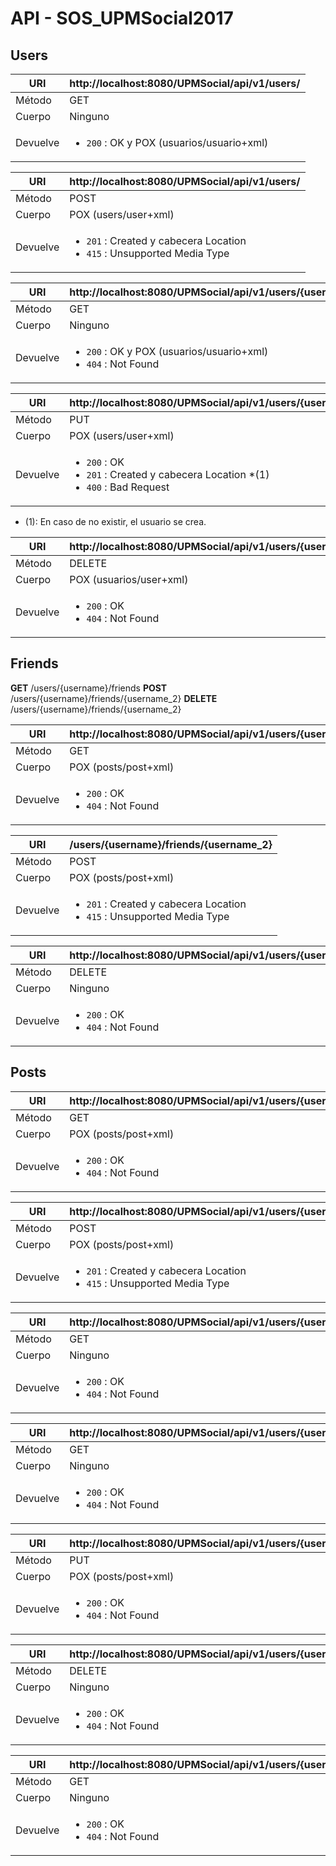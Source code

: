 # API - SOS\_UPMSocial2017

## Users


| URI        		| http://localhost:8080/UPMSocial/api/v1/users/ | 
| ------------- 	|-------------	| 
| Método      	| GET 				| 
| Cuerpo 			| Ninguno			|  
| Devuelve      	| <ul><li>``200`` : OK y POX (usuarios/usuario+xml)</li></ul>|


| URI        		| http://localhost:8080/UPMSocial/api/v1/users/ | 
| ------------- 	|-------------			| 
| Método      	| POST 					|
| Cuerpo 			| POX (users/user+xml)	|  
| Devuelve      	| <ul><li>``201`` : Created y cabecera Location</li><li>``415`` : Unsupported Media Type</li></ul>|  


| URI        		| http://localhost:8080/UPMSocial/api/v1/users/{username} 							| 
| ------------- 	|-------------	| 
| Método      	| GET 				| 
| Cuerpo 			| Ninguno			|  
| Devuelve      	| <ul><li>``200`` : OK y POX (usuarios/usuario+xml)</li><li>``404`` : Not Found</li></ul>|


| URI        		| http://localhost:8080/UPMSocial/api/v1/users/{username} 									| 
| ------------- 	|-------------			| 
| Método      	| PUT 						|
| Cuerpo 			| POX (users/user+xml)	|  
| Devuelve      	| <ul><li>``200`` : OK</li><li>``201`` : Created y cabecera Location *(1)</li><li>``400`` : Bad Request</li></ul>|  

* (1): En caso de no existir, el usuario se crea.


| URI        		| http://localhost:8080/UPMSocial/api/v1/users/{username} | 
| ------------- 	|-------------			| 
| Método      	| DELETE 					|
| Cuerpo 			| POX (usuarios/user+xml)|  
| Devuelve      	| <ul><li>``200`` : OK</li><li>``404`` : Not Found</li></ul>|  


## Friends

**GET** /users/{username}/friends
**POST** /users/{username}/friends/{username\_2}
**DELETE** /users/{username}/friends/{username\_2}

| URI        		| http://localhost:8080/UPMSocial/api/v1/users/{username}/friends 							| 
| ------------- 	|-------------			| 
| Método      	| GET 						|
| Cuerpo 			| POX (posts/post+xml)	|  
| Devuelve      	| <ul><li>``200`` : OK</li><li>``404`` : Not Found</li></ul>|


| URI        		| /users/{username}/friends/{username\_2} 					| 
| ------------- 	|-------------			| 
| Método      	| POST 					|
| Cuerpo 			| POX (posts/post+xml)	|  
| Devuelve      	| <ul><li>``201`` : Created y cabecera Location</li><li>``415`` : Unsupported Media Type</li></ul>|


| URI        		| http://localhost:8080/UPMSocial/api/v1/users/{username}/friends 							| 
| ------------- 	|-------------			| 
| Método      	| DELETE 					|
| Cuerpo 			| Ninguno					|  
| Devuelve      	| <ul><li>``200`` : OK</li><li>``404`` : Not Found</li></ul>|

## Posts

| URI        		| http://localhost:8080/UPMSocial/api/v1/users/{username}/posts 							| 
| ------------- 	|-------------			| 
| Método      	| GET 						|
| Cuerpo 			| POX (posts/post+xml)	|  
| Devuelve      	| <ul><li>``200`` : OK</li><li>``404`` : Not Found</li></ul>|


| URI        		| http://localhost:8080/UPMSocial/api/v1/users/{username}/posts 							| 
| ------------- 	|-------------			| 
| Método      	| POST 					|
| Cuerpo 			| POX (posts/post+xml)	|  
| Devuelve      	| <ul><li>``201`` : Created y cabecera Location</li><li>``415`` : Unsupported Media Type</li></ul>| 

| URI        		| http://localhost:8080/UPMSocial/api/v1/users/{username}/posts/count 				| 
| ------------- 	|-------------	| 
| Método      	| GET 				|
| Cuerpo 			| Ninguno			|  
| Devuelve      	| <ul><li>``200`` : OK</li><li>``404`` : Not Found</li></ul>|


| URI        		| http://localhost:8080/UPMSocial/api/v1/users/{username}/posts/{post\_id} 		| 
| ------------- 	|-------------	| 
| Método      	| GET 				|
| Cuerpo 			| Ninguno			|  
| Devuelve      	| <ul><li>``200`` : OK</li><li>``404`` : Not Found</li></ul>|


| URI        		| http://localhost:8080/UPMSocial/api/v1/users/{username}/posts/{post\_id} 		| 
| ------------- 	|-------------	| 
| Método      	| PUT 				|
| Cuerpo 			| POX (posts/post+xml)|  
| Devuelve      	| <ul><li>``200`` : OK</li><li>``404`` : Not Found</li></ul>|


| URI        		| http://localhost:8080/UPMSocial/api/v1/users/{username}/posts/{post\_id} 		| 
| ------------- 	|-------------	| 
| Método      	| DELETE			|
| Cuerpo 			| Ninguno          	|  
| Devuelve      	| <ul><li>``200`` : OK</li><li>``404`` : Not Found</li></ul>|


| URI        		| http://localhost:8080/UPMSocial/api/v1/users/{user_id}/friends/posts 	| 
| ------------- 	|-------------	| 
| Método      	| GET				|
| Cuerpo 			| Ninguno        |  
| Devuelve      	| <ul><li>``200`` : OK</li><li>``404`` : Not Found</li></ul>|

